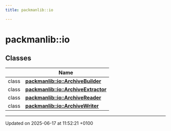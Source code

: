 ```yaml
---
title: packmanlib::io

---
```


# packmanlib::io



## Classes

|                | Name           |
| -------------- | -------------- |
| class | **[packmanlib::io::ArchiveBuilder](classpackmanlib_1_1io_1_1_archive_builder.md)**  |
| class | **[packmanlib::io::ArchiveExtractor](classpackmanlib_1_1io_1_1_archive_extractor.md)**  |
| class | **[packmanlib::io::ArchiveReader](classpackmanlib_1_1io_1_1_archive_reader.md)**  |
| class | **[packmanlib::io::ArchiveWriter](classpackmanlib_1_1io_1_1_archive_writer.md)**  |






-------------------------------

Updated on 2025-06-17 at 11:52:21 +0100